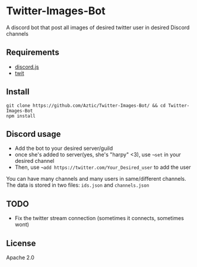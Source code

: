# Twitter-Images-Bot
A discord bot that post all images of desired twitter user in desired Discord channels

## Requirements
- [discord.js](https://discord.js.org)
- [twit](https://github.com/ttezel/twit)
## Install
```
git clone https://github.com/Aztic/Twitter-Images-Bot/ && cd Twitter-Images-Bot
npm install
```
## Discord usage
- Add the bot to your desired server/guild
- once she's added to server(yes, she's "harpy" <3), use `¬set` in your desired channel
- Then, use `¬add https://twitter.com/Your_Desired_user` to add the user

You can have many channels and many users in same/different channels. The data is stored in two files: `ids.json` and `channels.json`

## TODO
- Fix the twitter stream connection (sometimes it connects, sometimes wont)

## License
Apache 2.0
